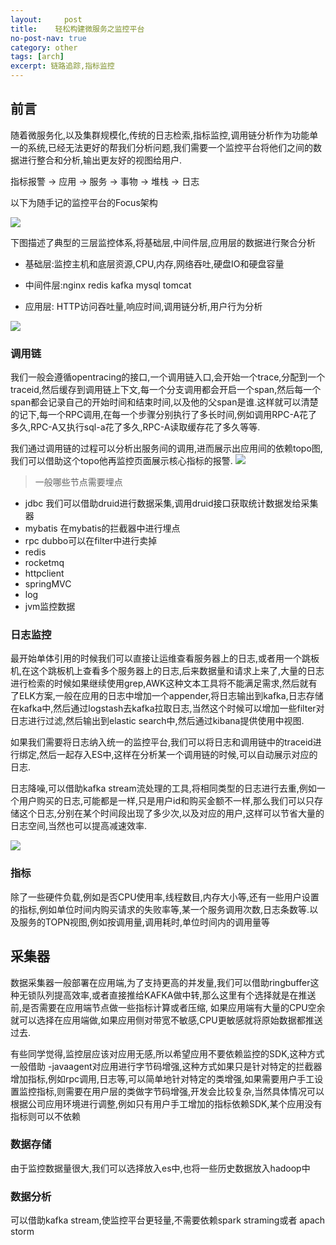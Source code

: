 ```yaml
---
layout:     post
title:    轻松构建微服务之监控平台
no-post-nav: true
category: other
tags: [arch]
excerpt: 链路追踪,指标监控
---
```


## 前言

随着微服务化,以及集群规模化,传统的日志检索,指标监控,调用链分析作为功能单一的系统,已经无法更好的帮我们分析问题,我们需要一个监控平台将他们之间的数据进行整合和分析,输出更友好的视图给用户.


指标报警 -> 应用  -> 服务 -> 事物 -> 堆栈  -> 日志

以下为随手记的监控平台的Focus架构

![](https://pigpdong.github.io/assets/images/2019/trace/arch.jpg)


下图描述了典型的三层监控体系,将基础层,中间件层,应用层的数据进行聚合分析

- 基础层:监控主机和底层资源,CPU,内存,网络吞吐,硬盘IO和硬盘容量

- 中间件层:nginx redis kafka mysql tomcat

- 应用层: HTTP访问吞吐量,响应时间,调用链分析,用户行为分析

![](https://pigpdong.github.io/assets/images/2019/trace/traceall.png)



### 调用链

我们一般会遵循opentracing的接口,一个调用链入口,会开始一个trace,分配到一个traceid,然后缓存到调用链上下文,每一个分支调用都会开启一个span,然后每一个span都会记录自己的开始时间和结束时间,以及他的父span是谁.这样就可以清楚的记下,每一个RPC调用,在每一个步骤分别执行了多长时间,例如调用RPC-A花了多久,RPC-A又执行sql-a花了多久,RPC-A读取缓存花了多久等等.

我们通过调用链的过程可以分析出服务间的调用,进而展示出应用间的依赖topo图,我们可以借助这个topo他再监控页面展示核心指标的报警.
![](https://pigpdong.github.io/assets/images/2019/trace/log.jpg)

> 一般哪些节点需要埋点

- jdbc 我们可以借助druid进行数据采集,调用druid接口获取统计数据发给采集器
- mybatis 在mybatis的拦截器中进行埋点
- rpc dubbo可以在filter中进行卖掉
- redis
- rocketmq
- httpclient
- springMVC
- log
- jvm监控数据

### 日志监控

最开始单体引用的时候我们可以直接让运维查看服务器上的日志,或者用一个跳板机,在这个跳板机上查看多个服务器上的日志,后来数据量和请求上来了,大量的日志进行检索的时候如果继续使用grep,AWK这种文本工具将不能满足需求,然后就有了ELK方案,一般在应用的日志中增加一个appender,将日志输出到kafka,日志存储在kafka中,然后通过logstash去kafka拉取日志,当然这个时候可以增加一些filter对日志进行过滤,然后输出到elastic search中,然后通过kibana提供使用中视图.

如果我们需要将日志纳入统一的监控平台,我们可以将日志和调用链中的traceid进行绑定,然后一起存入ES中,这样在分析某一个调用链的时候,可以自动展示对应的日志.

日志降噪,可以借助kafka stream流处理的工具,将相同类型的日志进行去重,例如一个用户购买的日志,可能都是一样,只是用户id和购买金额不一样,那么我们可以只存储这个日志,分别在某个时间段出现了多少次,以及对应的用户,这样可以节省大量的日志空间,当然也可以提高减速效率.

![](https://pigpdong.github.io/assets/images/2019/trace/log2.jpg)


### 指标

除了一些硬件负载,例如是否CPU使用率,线程数目,内存大小等,还有一些用户设置的指标,例如单位时间内购买请求的失败率等,某一个服务调用次数,日志条数等.以及服务的TOPN视图,例如按调用量,调用耗时,单位时间内的调用量等


## 采集器

数据采集器一般部署在应用端,为了支持更高的并发量,我们可以借助ringbuffer这种无锁队列提高效率,或者直接推给KAFKA做中转,那么这里有个选择就是在推送前,是否需要在应用端节点做一些指标计算或者压缩,
如果应用端有大量的CPU空余就可以选择在应用端做,如果应用侧对带宽不敏感,CPU更敏感就将原始数据都推送过去.

有些同学觉得,监控层应该对应用无感,所以希望应用不要依赖监控的SDK,这种方式一般借助 -javaagent对应用进行字节码增强,这种方式如果只是针对特定的拦截器增加指标,例如rpc调用,日志等,可以简单地针对特定的类增强,如果需要用户手工设置监控指标,则需要在用户层的类做字节码增强,开发会比较复杂,当然具体情况可以根据公司应用环境进行调整,例如只有用户手工增加的指标依赖SDK,某个应用没有指标则可以不依赖




### 数据存储

由于监控数据量很大,我们可以选择放入es中,也将一些历史数据放入hadoop中

### 数据分析

可以借助kafka stream,使监控平台更轻量,不需要依赖spark straming或者 apach storm

